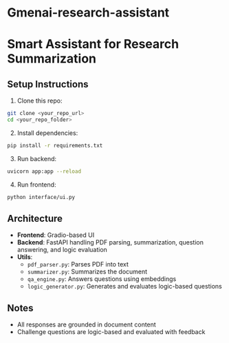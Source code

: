 # Gmenai-research-assistant
# Smart Assistant for Research Summarization

## Setup Instructions

1. Clone this repo:
```bash
git clone <your_repo_url>
cd <your_repo_folder>
```

2. Install dependencies:
```bash
pip install -r requirements.txt
```

3. Run backend:
```bash
uvicorn app:app --reload
```

4. Run frontend:
```bash
python interface/ui.py
```

## Architecture

- **Frontend**: Gradio-based UI
- **Backend**: FastAPI handling PDF parsing, summarization, question answering, and logic evaluation
- **Utils**:
  - `pdf_parser.py`: Parses PDF into text
  - `summarizer.py`: Summarizes the document
  - `qa_engine.py`: Answers questions using embeddings
  - `logic_generator.py`: Generates and evaluates logic-based questions

## Notes
- All responses are grounded in document content
- Challenge questions are logic-based and evaluated with feedback
